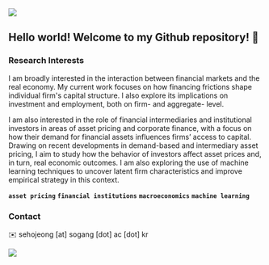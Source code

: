 <img src="https://capsule-render.vercel.app/api?type=waving&color=gradient&customColorList=2&height=100&section=header" />

## Hello world! Welcome to my Github repository! 👋

### Research Interests

I am broadly interested in the interaction between financial markets and the real economy. My current work focuses on how financing frictions shape individual firm's capital structure. I also explore its implications on investment and employment, both on firm- and aggregate- level. 

I am also interested in the role of financial intermediaries and institutional investors in areas of asset pricing and corporate finance, with a focus on how their demand for financial assets influences firms’ access to capital. Drawing on recent developments in demand-based and intermediary asset pricing, I aim to study how the behavior of investors affect asset prices and, in turn, real economic outcomes. I am also exploring the use of machine learning techniques to uncover latent firm characteristics and improve empirical strategy in this context.

**`asset pricing`** **`financial institutions`** **`macroeconomics`** **`machine learning`**

### Contact

✉️ sehojeong [at] sogang [dot] ac [dot] kr

<img src="https://capsule-render.vercel.app/api?type=waving&color=gradient&customColorList=2&height=100&section=footer" />
